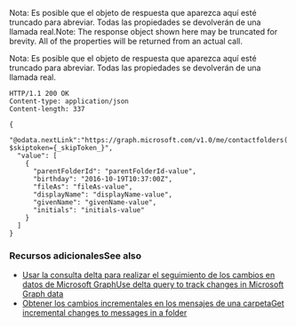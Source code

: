 <span data-ttu-id="d1a66-p110">Nota: Es posible que el objeto de respuesta que aparezca aquí esté truncado para abreviar. Todas las propiedades se devolverán de una llamada real.</span><span class="sxs-lookup"><span data-stu-id="d1a66-p110">Note: The response object shown here may be truncated for brevity. All of the properties will be returned from an actual call.</span></span>

Nota: Es posible que el objeto de respuesta que aparezca aquí esté truncado para abreviar. Todas las propiedades se devolverán de una llamada real.
<!-- {
  "blockType": "response",
  "truncated": true,
  "@odata.type": "microsoft.graph.contact",
  "isCollection": true
} -->
```http
HTTP/1.1 200 OK
Content-type: application/json
Content-length: 337

{
  "@odata.nextLink":"https://graph.microsoft.com/v1.0/me/contactfolders('{id}')/contacts/delta?$skiptoken={_skipToken_}",
  "value": [
    {
      "parentFolderId": "parentFolderId-value",
      "birthday": "2016-10-19T10:37:00Z",
      "fileAs": "fileAs-value",
      "displayName": "displayName-value",
      "givenName": "givenName-value",
      "initials": "initials-value"
    }
  ]
}
```

### <span data-ttu-id="d1a66-158">Recursos adicionales</span><span class="sxs-lookup"><span data-stu-id="d1a66-158">See also</span></span>
<a id="see-also" class="xliff"></a>

- [<span data-ttu-id="d1a66-159">Usar la consulta delta para realizar el seguimiento de los cambios en datos de Microsoft Graph</span><span class="sxs-lookup"><span data-stu-id="d1a66-159">Use delta query to track changes in Microsoft Graph data</span></span>](../../../concepts/delta_query_overview.md)
- [<span data-ttu-id="d1a66-160">Obtener los cambios incrementales en los mensajes de una carpeta</span><span class="sxs-lookup"><span data-stu-id="d1a66-160">Get incremental changes to messages in a folder</span></span>](../../../concepts/delta_query_messages.md)

<!-- uuid: 8fcb5dbc-d5aa-4681-8e31-b001d5168d79
2015-10-25 14:57:30 UTC -->
<!-- {
  "type": "#page.annotation",
  "description": "contact: delta",
  "keywords": "",
  "section": "documentation",
  "tocPath": ""
}-->